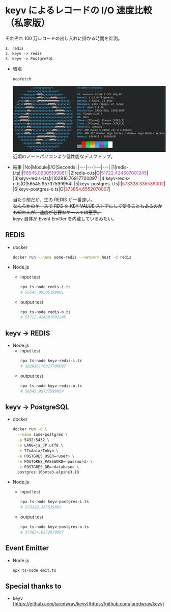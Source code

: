# keyv によるレコードの I/O 速度比較（私家版）

それぞれ 100 万レコードの出し入れに掛かる時間を計測。

```
1. redis
2. keyv -> redis
3. keyv -> PostgreSQL
```

- 環境

  ```bash
  neofetch
  ```

  ![](./img/2023-08-19_01-24-35.png)  
  近頃のノートパソコンより低性能なデスクトップ。

- 結果
  |No|Module|I/O|Seconds|
  |---|---|---|---|
  |1|redis-i.ts|I|<span style="color: #AE3EC9">56545.09305199981</span>|
  |2|redis-o.ts|O|<span style="color: #AE3EC9">51722.424607001245</span>|
  |3|keyv-redis-i.ts|I|102816.76917700097|
  |4|keyv-redis-o.ts|O|56545.95737599954|
  |5|keyv-postgres-i.ts|I|<span style="color: #b22222">573328.335539002</span>|
  |6|keyv-postgres-o.ts|O|<span style="color: #b22222">373854.6552070007</span>|

  当たり前だが、生の REDIS が一番速い。  
  ~~なんらかのケースで RDS を KEY-VALUE ストアにして使うこともあるのかも知れんが、速度が必要なケースでは悪手。~~  
  keyv 自体が Event Emitter を内蔵しているみたい。

## REDIS

- docker

  ```bash
  docker run --name some-redis --network host -d redis
  ```

- Node.js
  - input test
    ```bash
    npx ts-node redis-i.ts
    # 56545.09305199981
    ```
  - output test
    ```bash
    npx ts-node redis-o.ts
    # 51722.424607001245
    ```

## keyv -> REDIS

- Node.js
  - input test
    ```bash
    npx ts-node keyv-redis-i.ts
    # 102816.76917700097
    ```
  - output test
    ```bash
    npx ts-node keyv-redis-o.ts
    # 56545.95737599954
    ```

## keyv -> PostgreSQL

- docker

  ```bash
  docker run -d \
    --name some-postgres \
    -p 5432:5432 \
    -e LANG=ja_JP.utf8 \
    -e TZ=Aaia/Tokyo \
    -e POSTGRES_USER=<user> \
    -e POSTGRES_PASSWORD=<password> \
    -e POSTGRES_DB=<database> \
    postgres:16beta3-alpine3.18
  ```

- Node.js
  - input test
    ```bash
    npx ts-node keyv-postgres-i.ts
    # 573328.335539002
    ```
  - output test
    ```bash
    npx ts-node keyv-postgres-o.ts
    # 373854.6552070007
    ```

## Event Emitter

- Node.js
  ```bash
  npx ts-node emit.ts
  ```

## Special thanks to

- keyv  
  [https://github.com/jaredwray/keyv](https://github.com/jaredwray/keyv)
